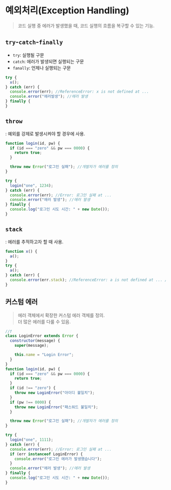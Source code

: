 # 예외처리(Exception Handling)

> 코드 실행 중 에러가 발생했을 때, 코드 실행의 흐름을 복구할 수 있는 기능.

## `try`-`catch`-`finally`

- `try`: 실행될 구문
- `catch`: 에러가 발생되면 실행되는 구문
- `fanally`: 언제나 실행되는 구문

```javascript
try {
  x();
} catch (err) {
  console.error(err); //ReferenceError: x is not defined at ...
  console.error("에러발생"); //에러 발생
} finally {
}
```

## `throw`

: 예외를 강제로 발생시켜야 할 경우에 사용.

```javascript
function login(id, pw) {
  if (id === "zero" && pw === 0000) {
    return true;
  }

  throw new Error("로그인 실패"); //개발자가 에러를 정의
}

try {
  login("one", 1234);
} catch (err) {
  console.error(err); //Error: 로그인 실패 at ...
  console.error("에러 발생"); //에러 발생
} finally {
  console.log("로그인 시도 시간: " + new Date());
}
```

## `stack`

: 에러를 추적하고자 할 때 사용.

```javascript
function x() {
  a();
}
try {
  a();
} catch (err) {
  console.error(err.stack); //ReferenceError: a is not defined at ... //스택 형식으로 에러가 쌓임(❗)
}
```

## 커스텀 에러

> 에러 객체에서 확장한 커스텀 에러 객체를 정의.  
> 더 많은 에러를 다룰 수 있음.

```javascript
//❗
class LoginError extends Error {
  constructor(message) {
    super(message);

    this.name = "Login Error";
  }
}
function login(id, pw) {
  if (id === "zero" && pw === 0000) {
    return true;
  }
  if (id !== "zero") {
    throw new LoginError("아이디 불일치");
  }
  if (pw !== 0000) {
    throw new LoginError("패스워드 불일치");
  }

  throw new Error("로그인 실패"); //개발자가 에러를 정의
}

try {
  login("one", 1111);
} catch (err) {
  console.error(err); //Error: 로그인 실패 at ...
  if (err instanceof LoginError) {
    console.error("로그인 에러가 발생했습니다");
  }
  console.error("에러 발생"); //에러 발생
} finally {
  console.log("로그인 시도 시간: " + new Date());
}
```
